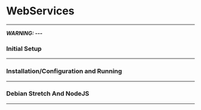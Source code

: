 # WebServices
---

***WARNING: ---***

### Initial Setup
---
### Installation/Configuration and Running
---

### Debian Stretch And NodeJS
---